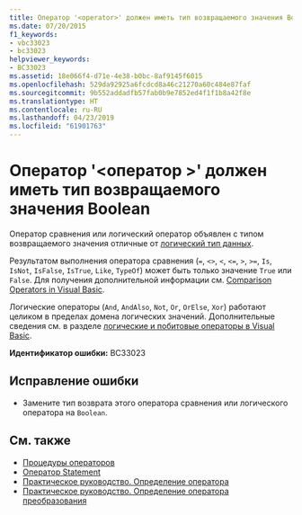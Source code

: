 ```yaml
---
title: Оператор '<operator>' должен иметь тип возвращаемого значения Boolean
ms.date: 07/20/2015
f1_keywords:
- vbc33023
- bc33023
helpviewer_keywords:
- BC33023
ms.assetid: 18e066f4-d71e-4e38-b0bc-8af9145f6015
ms.openlocfilehash: 529da92925a6fcdcd8a46c21270a60c484e87faf
ms.sourcegitcommit: 9b552addadfb57fab0b9e7852ed4f1f1b8a42f8e
ms.translationtype: HT
ms.contentlocale: ru-RU
ms.lasthandoff: 04/23/2019
ms.locfileid: "61901763"
---
```

# <a name="operator-operator-must-have-a-return-type-of-boolean"></a>Оператор '\<оператор >' должен иметь тип возвращаемого значения Boolean
Оператор сравнения или логический оператор объявлен с типом возвращаемого значения отличные от [логический тип данных](../../visual-basic/language-reference/data-types/boolean-data-type.md).  
  
 Результатом выполнения оператора сравнения (`=`, `<>`, `<`, `<=`, `>`, `>=`, `Is`, `IsNot`, `IsFalse`, `IsTrue`, `Like`, `TypeOf`) может быть только значение `True` или `False`. Для получения дополнительной информации см. [Comparison Operators in Visual Basic](../../visual-basic/programming-guide/language-features/operators-and-expressions/comparison-operators.md).  
  
 Логические операторы (`And`, `AndAlso`, `Not`, `Or`, `OrElse`, `Xor`) работают целиком в пределах домена логических значений. Дополнительные сведения см. в разделе [логические и побитовые операторы в Visual Basic](../../visual-basic/programming-guide/language-features/operators-and-expressions/logical-and-bitwise-operators.md).  
  
 **Идентификатор ошибки:** BC33023  
  
## <a name="to-correct-this-error"></a>Исправление ошибки  
  
- Замените тип возврата этого оператора сравнения или логического оператора на `Boolean`.  
  
## <a name="see-also"></a>См. также

- [Процедуры операторов](../../visual-basic/programming-guide/language-features/procedures/operator-procedures.md)
- [Оператор Statement](../../visual-basic/language-reference/statements/operator-statement.md)
- [Практическое руководство. Определение оператора](../../visual-basic/programming-guide/language-features/procedures/how-to-define-an-operator.md)
- [Практическое руководство. Определение оператора преобразования](../../visual-basic/programming-guide/language-features/procedures/how-to-define-a-conversion-operator.md)
